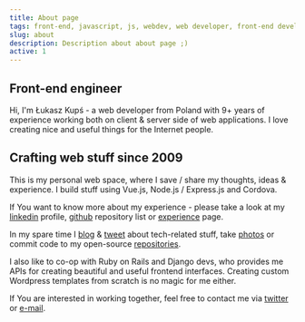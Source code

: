 ```yaml
---
title: About page
tags: front-end, javascript, js, webdev, web developer, front-end developer, web development
slug: about
description: Description about about page ;)
active: 1
---
```


## Front-end engineer

Hi, I'm Łukasz Kupś - a web developer from Poland with 9+ years of experience working both on client & server side of web applications.
I love creating nice and useful things for the Internet people.

## Crafting web stuff since 2009

This is my personal web space, where I save / share my thoughts, ideas & experience. I build stuff using Vue.js, Node.js / Express.js and Cordova.

If You want to know more about my experience - please take a look at my [linkedin](https://www.linkedin.com/in/lukaszkups/) profile, [github](https://github.com/lukaszkups) repository list or [experience](/experience/) page.

In my spare time I [blog](/notes/) & [tweet](https://twitter/lukaszkups) about tech-related stuff, take [photos](https://instagram.com/mrmnmly) or commit code to my open-source [repositories](https://github.com/lukaszkups).

I also like to co-op with Ruby on Rails and Django devs, who provides me APIs for creating beautiful and useful frontend interfaces. Creating custom Wordpress templates from scratch is no magic for me either.

If You are interested in working together, feel free to contact me via [twitter](https://twitter.com/lukaszkups) or [e-mail](mailto:letstalk@lukaszkups.net).
